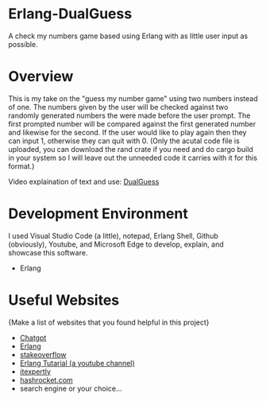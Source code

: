 # Erlang-DualGuess
A check my numbers game based using Erlang with as little user input as possible.

# Overview

This is my take on the "guess my number game" using two numbers instead of one. The numbers given by the user will be checked against two randomly generated numbers the were made before the user prompt. The first prompted number will be compared against the first generated number and likewise for the second. If the user would like to play again then they can input 1, otherwise they can quit with 0. (Only the acutal code file is uploaded, you can download the rand crate if you need and do cargo build in your system so I will leave out the unneeded code it carries with it for this format.)

Video explaination of text and use:
[DualGuess](https://www.youtube.com/watch?v=HF0UmDZHX1g)

# Development Environment

I used Visual Studio Code (a little), notepad, Erlang Shell, Github (obviously), Youtube, and Microsoft Edge to develop, explain, and showcase this software.

- Erlang

# Useful Websites

{Make a list of websites that you found helpful in this project}
* [Chatgpt](https://chat.openai.com/)
* [Erlang](https://www.erlang.org/doc/man/file.html)
* [stakeoverflow](https://stackoverflow.com/questions/688250/how-to-read-integer-in-erlang)
* [Erlang Tutarial (a youtube channel)](https://www.youtube.com/watch?v=HRrfc9CiR_s)
* [itexpertly](https://itexpertly.com/how-do-i-compile-and-run-an-erlang-file/)
* [hashrocket.com](https://hashrocket.com/blog/posts/the-adventures-of-generating-random-numbers-in-erlang-and-elixir)
* search engine or your choice...
